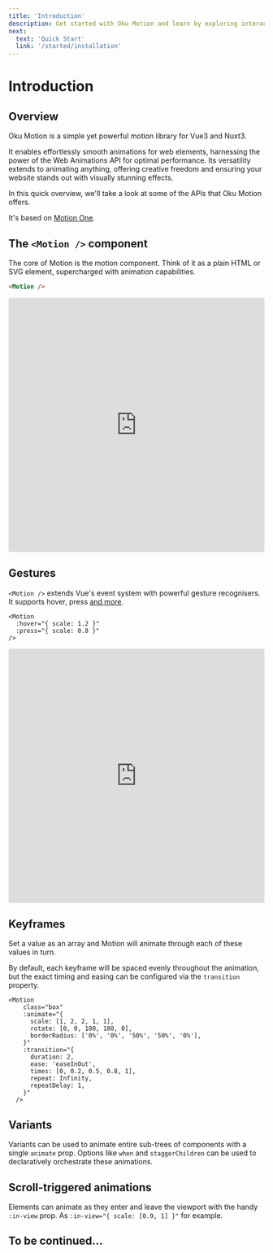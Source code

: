 ```yaml
---
title: 'Introduction'
description: Get started with Oku Motion and learn by exploring interactive examples.
next:
  text: 'Quick Start'
  link: '/started/installation'
---
```


# Introduction

## Overview

Oku Motion is a simple yet powerful motion library for Vue3 and Nuxt3.

It enables effortlessly smooth animations for web elements, harnessing the power of the Web Animations API for optimal performance. Its versatility extends to animating anything, offering creative freedom and ensuring your website stands out with visually stunning effects.

In this quick overview, we'll take a look at some of the APIs that Oku Motion offers.

It's based on [Motion One](https://motion.dev).

## The `<Motion />` component

The core of Motion is the motion component. Think of it as a plain HTML or SVG element, supercharged with animation capabilities.

```html
<Motion />
```

<iframe
  src="https://stackblitz.com/edit/vitejs-vite-aqkuft?embed=1&file=src%2Ftemplate%2FRefresh.vue&hideExplorer=1&hideNavigation=1&view=preview"
  style="width:100%; height:500px; border:0; border-radius: 4px; overflow:hidden;"
></iframe>

## Gestures
`<Motion />` extends Vue's event system with powerful gesture recognisers. It supports hover, press [and more](/guide/gestures).

```vue
<Motion
  :hover="{ scale: 1.2 }"
  :press="{ scale: 0.8 }"
/>
```

<iframe
  src="https://stackblitz.com/edit/vitejs-vite-qwc8lb?embed=1&file=src%2FDemo.vue&hideExplorer=1&hideNavigation=1&view=preview"
  style="width:100%; height:500px; border:0; border-radius: 4px; overflow:hidden;"
></iframe>

## Keyframes
Set a value as an array and Motion will animate through each of these values in turn.

By default, each keyframe will be spaced evenly throughout the animation, but the exact timing and easing can be configured via the `transition` property.

```vue
<Motion
    class="box"
    :animate="{
      scale: [1, 2, 2, 1, 1],
      rotate: [0, 0, 180, 180, 0],
      borderRadius: ['0%', '0%', '50%', '50%', '0%'],
    }"
    :transition="{
      duration: 2,
      ease: 'easeInOut',
      times: [0, 0.2, 0.5, 0.8, 1],
      repeat: Infinity,
      repeatDelay: 1,
    }"
  />
```

<!-- <iframe
  src="https://stackblitz.com/edit/vitejs-vite-bqgiwz?embed=1&file=src%2FDemo.vue&hideExplorer=1&hideNavigation=1&view=preview"
  style="width:100%; height:500px; border:0; border-radius: 4px; overflow:hidden;"
></iframe> -->

## Variants

Variants can be used to animate entire sub-trees of components with a single `animate` prop. Options like `when` and `staggerChildren` can be used to declaratively orchestrate these animations.

## Scroll-triggered animations

Elements can animate as they enter and leave the viewport with the handy `:in-view` prop. As `:in-view="{ scale: [0.9, 1] }"` for example.

## To be continued...
